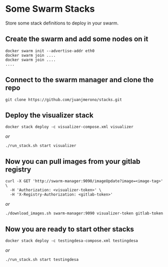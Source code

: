 # Some Swarm Stacks

Store some stack definitions to deploy in your swarm.

## Create the swarm and add some nodes on it

```
docker swarm init --advertise-addr eth0
docker swarm join ....
docker swarm join ....
....
```

## Connect to the swarm manager and clone the repo

```
git clone https://github.com/juanjmerono/stacks.git
```

## Deploy the visualizer stack

```
docker stack deploy -c visualizer-compose.xml visualizer
```
*or*
```
./run_stack.sh start visualizer
```

## Now you can pull images from your gitlab registry

```
curl -X GET 'http://swarm-manager:9090/imageUpdate?image=<image-tag>' \
  -H 'Authorization: <visualizer-token>' \
  -H 'X-Registry-Authorization: <gitlab-token>'
```
*or*
```
./download_images.sh swarm-manager:9090 visualizer-token gitlab-token
```

## Now you are ready to start other stacks

```
docker stack deploy -c testingdesa-compose.xml testingdesa
```
*or*
```
./run_stack.sh start testingdesa
```
